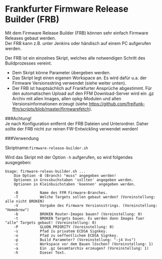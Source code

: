 # Frankfurter Firmware Release Builder (FRB)

Mit dem Firmware Release Builder (FRB) können sehr einfach Firmware Releases gebaut werden.  
Der FRB kann z.B. unter Jenkins oder händisch auf einem PC aufgerufen werden.  

Der FRB ist ein einzelnes Skript, welches alle notwendigen Schritt des Buildprozesses vereint.   
  - Dem Skript könne Parameter übergeben werden.  
  - Das Skript legt einen eigenen Workspace an. Es wird dafür u.a. der Firmware Versionsstring verwendet (siehe weiter unten).  
  - Der FRB ist hauptsächlich auf Frankfurter Ansprüche abgestimmt. Für den automatischen Upload auf den FFM Download-Server wird ein .gz Archiv mit allen Images, allen opkg-Modulen und allen Versionsinformationen erzeugt (siehe https://github.com/freifunk-ffm/scripts/blob/master/firmwarefetch).  

###Achtung!   
Je nach Konfiguration entfernt der FRB Dateien und Unterordner. Daher sollte der FRB nicht zur reinen FW-Entwickling verwendet werden!
  
###Verwendung
   
Skriptname:`firmware-release-builder.sh`  

Wird das Skript mit der Option `-h` aufgerufen, so wird folgendes ausgegeben:

```
Usage: firmware-releas-builder.sh ... 
    Die Option -B (Branch) "muss" angegeben werden!
    Optionen in Grossbuchstaben 'sollten' angegeben werden.
    Optionen in Kleinbuichstaben 'koennen' angegeben werden.
 
    -B          Name des FFM Firmware-Branches.
    -T          Welche Targets sollen gebaut werden? (Voreinstellung: alle nicht BROKEN)
    -V          Vorgabe des Firmware Versionsstrings. (Voreinstellung: "Homebrew")
    -b          BROKEN Router-Images bauen? (Voreinstellung: 0)
    -t          BROKEN Targets bauen. Es werden dann Images fuer "alle" Targets gebaut! (Voreinstellung: 0)
    -P          GLUON_PRIORITY (Voreinstellung: 0)
    -s          Pfad zu privatem ECDSA Signkey.
    -o          Pfad zu oeffentlichem ECDSA Signkey.
    -p          Build Parameter? (Voreinstellung: "-j4 V=s")
    -c          Workspace vor dem Bauen löschen? (Voreinstellung: 1)
    -a          Ein .gz Gesamtarchiv erzeugen? (Voreinstellung: 1)
    -h          Dieser Text.
```

